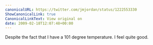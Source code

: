 ```yaml
---
canonicalURL: https://twitter.com/jmjordan/status/1222553330
ShowCanonicalLink: true
CanonicalLinkText: View original on
date: 2009-02-18T12:07:48+00:00
---
```

Despite the fact that I have a 101 degree temperature. I feel quite good.